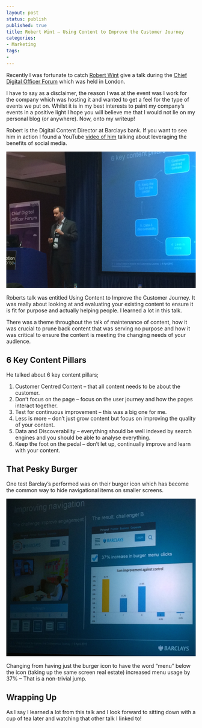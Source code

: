 ```yaml
---
layout: post
status: publish
published: true
title: Robert Wint – Using Content to Improve the Customer Journey
categories:
- Marketing
tags:
- 
---
```


Recently I was fortunate to catch [Robert Wint](https://twitter.com/robertwint) give a talk during the [Chief Digital Officer Forum](http://theinnovationenterprise.com/summits/chief-digital-officer-summit-london-2015/) which was held in London.

I have to say as a disclaimer, the reason I was at the event was  I work for the company which was hosting it and wanted to get a feel for the type of events we put on. Whilst it is in my best interests to paint my company’s events in a positive light I hope you will believe me that I would not lie on my personal blog (or anywhere). Now, onto my writeup!

Robert is the Digital Content Director at Barclays bank. If you want to see him in action I found a YouTube [video of him](https://www.youtube.com/watch?v=YMK9dKGaedk) talking about leveraging the benefits of social media.

![Robert Wint](/img/robert-wint.jpg)

Roberts talk was entitled Using Content to Improve the Customer Journey. It was really about looking at and evaluating your existing content to ensure it is fit for purpose and actually helping people. I learned a lot in this talk.

There was a theme throughout the talk of maintenance of content, how it was crucial to prune back content that was serving no purpose and how it was critical to ensure the content is meeting the changing needs of your audience.

## 6 Key Content Pillars

He talked about 6 key content pillars;

1. Customer Centred Content – that all content needs to be about the customer.
2. Don’t focus on the page – focus on the user journey and how the pages interact together.
3. Test for continuous improvement – this was a big one for me.
4. Less is more – don’t just grow content but focus on improving the quality of your content.
5. Data and Discoverability – everything should be well indexed by search engines and you should be able to analyse everything.
6. Keep the foot on the pedal – don’t let up, continually improve and learn with your content.

## That Pesky Burger

One test Barclay’s performed was on their burger icon which has become the common way to hide navigational items on smaller screens.

![hamburger](/img/hamburger.jpg)

Changing from having just the burger icon to have the word “menu” below the icon (taking up the same screen real estate) increased menu usage by 37% – That is a non-trivial jump.

## Wrapping Up

As I say I learned a lot from this talk and I look forward to sitting down with a cup of tea later and watching that other talk I linked to!